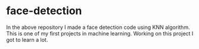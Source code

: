 # face-detection
In the above repository I made a face detection code using KNN algorithm. This is one of my first projects in machine learning. Working on this project I got to learn a lot.
